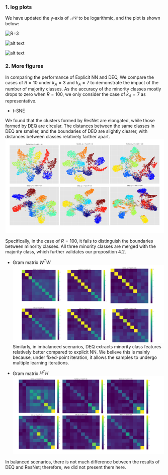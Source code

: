 ### 1. log plots
We have updated the y-axis of $\mathcal{NC}$ to be logarithmic, and the plot is shown below:

![$R=3$](imbalance3_100.png) 

![alt text](imbalance5_100.png)

![alt text](imbalance7_100.png)



### 2. More figures


In comparing the performance of Explicit NN and DEQ, We compare the cases of $R=10$ under $k_A=3$ and $k_A=7$ to demonstrate the impact of the number of majority classes. As the accuracy of the minority classes mostly drops to zero when $R=100$, we only consider the case of $k_A=7$ as representative.

* t-SNE

We found that the clusters formed by ResNet are elongated, while those formed by DEQ are circular. The distances between the same classes in DEQ are smaller, and the boundaries of DEQ are slightly clearer, with distances between classes relatively farther apart.
![alt text](t-SNE.png) 

Specifically, in the case of $R=100$, it fails to distinguish the boundaries between minority classes. All three minority classes are merged with the majority class, which further validates our proposition 4.2.

* Gram matrix $W^TW$
![alt text](gram_W.PNG)
Similarly, in imbalanced scenarios, DEQ extracts minority class features relatively better compared to explicit NN. We believe this is mainly because, under fixed-point iteration, it allows the samples to undergo multiple learning iterations.

* Gram matrix $H^TH$
![alt text](gram_H.PNG) 

In balanced scenarios, there is not much difference between the results of DEQ and ResNet; therefore, we did not present them here.
